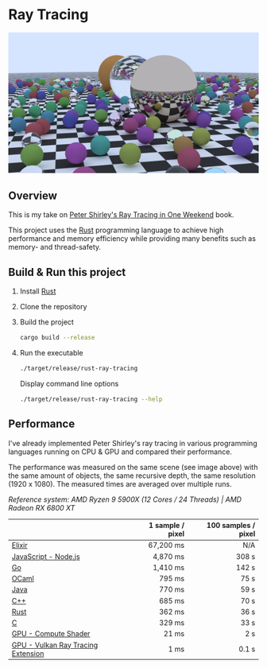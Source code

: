 # Ray Tracing

<img src="https://github.com/TwentyFiveSoftware/ray-tracing-gpu/blob/master/sceneRender.png">

## Overview

This is my take on [Peter Shirley's Ray Tracing in One Weekend](https://github.com/RayTracing/raytracing.github.io) book.

This project uses the [Rust](https://www.rust-lang.org/) programming language to achieve high performance and memory efficiency while providing many benefits such as memory- and thread-safety.

## Build & Run this project

1. Install [Rust](https://www.rust-lang.org/tools/install)
2. Clone the repository
3. Build the project
   ```sh
   cargo build --release
   ```
4. Run the executable
   ```sh
   ./target/release/rust-ray-tracing
   ```
   
   Display command line options
   ```sh
   ./target/release/rust-ray-tracing --help
   ```

## Performance

I've already implemented Peter Shirley's ray tracing in various programming languages running on CPU & GPU and compared their performance.

The performance was measured on the same scene (see image above) with the same amount of objects, the same recursive
depth, the same resolution (1920 x 1080). The measured times are averaged over multiple runs.

*Reference system: AMD Ryzen 9 5900X (12 Cores / 24 Threads) | AMD Radeon RX 6800 XT*

|                                                                                                    | 1 sample / pixel | 100 samples / pixel | 
|----------------------------------------------------------------------------------------------------|-----------------:|--------------------:|
| [Elixir](https://github.com/TwentyFiveSoftware/elixir-ray-tracing)                                 |        67,200 ms |                 N/A |
| [JavaScript - Node.js](https://github.com/TwentyFiveSoftware/javascript-ray-tracing)               |         4,870 ms |               308 s |
| [Go](https://github.com/TwentyFiveSoftware/go-ray-tracing)                                         |         1,410 ms |               142 s |
| [OCaml](https://github.com/TwentyFiveSoftware/ocaml-ray-tracing)                                   |           795 ms |                75 s |
| [Java](https://github.com/TwentyFiveSoftware/java-ray-tracing)                                     |           770 ms |                59 s |
| [C++](https://github.com/TwentyFiveSoftware/ray-tracing)                                           |           685 ms |                70 s |
| [Rust](https://github.com/TwentyFiveSoftware/rust-ray-tracing)                                     |           362 ms |                36 s |
| [C](https://github.com/TwentyFiveSoftware/c-ray-tracing)                                           |           329 ms |                33 s |
| [GPU - Compute Shader](https://github.com/TwentyFiveSoftware/ray-tracing-gpu)                      |            21 ms |                 2 s |
| [GPU - Vulkan Ray Tracing Extension](https://github.com/TwentyFiveSoftware/ray-tracing-gpu-vulkan) |             1 ms |               0.1 s |
